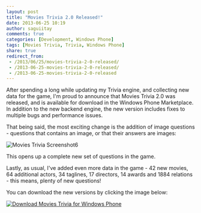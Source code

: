 ```yaml
---
layout: post
title: "Movies Trivia 2.0 Released!"
date: 2013-06-25 10:19
author: saguiitay
comments: true
categories: [Development, Windows Phone]
tags: [Movies Trivia, Trivia, Windows Phone]
share: true
redirect_from:
 - /2013/06/25/movies-trivia-2-0-released/
 - /2013-06-25-movies-trivia-2-0-released/
 - /2013-06-25-movies-trivia-2-0-released
---
```

After spending a long while updating my Trivia engine, and collecting new data for the game, I'm proud to announce that Movies Trivia 2.0 was released,
and is available for download in the Windows Phone Marketplace. In addition to the new backend engine, the new version includes fixes to multiple
bugs and performance issues.

That being said, the most exciting change is the addition of image questions - questions that contains an image, or that their answers are images:

![Movies Trivia Screenshot6]({{site.url}}/images/movies-trivia-screenshot6.png)

This opens up a complete new set of questions in the game.

Lastly, as usual, I've added even more data in the game - 42 new movies, 64 additional actors, 34 taglines, 17 directors, 14 awards and 1884 relations - this means,
plenty of new questions!

You can download the new versions by clicking the image below:

[![Download Movies Trivia for Windows Phone]({{site.url}}/images/windowsphone_208x67_blu.png "Download Movies Trivia for Windows Phone")](http://www.windowsphone.com/s?appid=e46152fa-1cc8-44bd-a095-4e5ad590a055)
